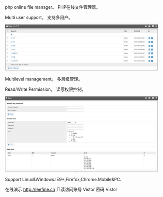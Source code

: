 php online file manager。
PHP在线文件管理器。

Multi user support。
支持多用户。

<img src="https://github.com/leefine/phpfilemanager/blob/master/Readme1.PNG?raw=true">

Multilevel management。
多层级管理。

Read/Write Permission。
读写权限控制。

<img src="https://github.com/leefine/phpfilemanager/blob/master/Readme2.PNG?raw=true">

Support Linux&Windows.IE9+;Firefox;Chrome.Mobile&PC.






在线演示 http://leefine.cn  只读访问账号 Vistor  密码  Vistor
